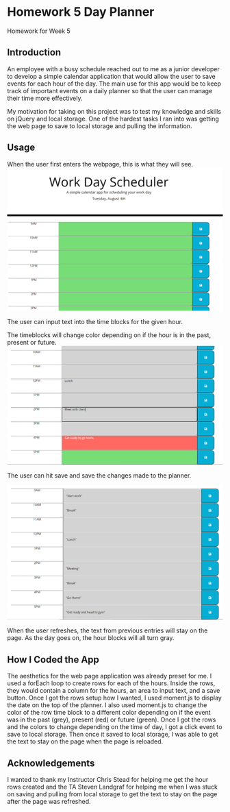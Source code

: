 # Homework 5 Day Planner

Homework for Week 5

## Introduction

An employee with a busy schedule reached out to me as a junior developer to develop a simple calendar application that would allow the user to save events for each hour of the day. The main use for this app would be to keep track of important events on a daily planner so that the user can manage their time more effectively.

My motivation for taking on this project was to test my knowledge and skills on jQuery and local storage. One of the hardest tasks I ran into was getting the web page to save to local storage and pulling the information.

## Usage

When the user first enters the webpage, this is what they will see.
![Start of the Day with Green Hour Blocks and No Text](https://github.com/falbuna/Homework_5_DayPlanner/blob/master/Assets/StartOfDay.PNG)

The user can input text into the time blocks for the given hour.

The timeblocks will change color depending on if the hour is in the past, present or future.
![Added text and color changing depending on the hour of the day.](https://github.com/falbuna/Homework_5_DayPlanner/blob/master/Assets/MiddleOfDay.PNG)

The user can hit save and save the changes made to the planner.

![End of Day with All hours in gray.](https://github.com/falbuna/Homework_5_DayPlanner/blob/master/Assets/EndOfDay.PNG)

When the user refreshes, the text from previous entries will stay on the page. As the day goes on, the hour blocks will all turn gray.


## How I Coded the App

The aesthetics for the web page application was already preset for me. I used a forEach loop to create rows for each of the hours. Inside the rows, they would contain a column for the hours, an area to input text, and a save button. Once I got the rows setup how I wanted, I used moment.js to display the date on the top of the planner. I also used moment.js to change the color of the row time block to a different color depending on if the event was in the past (grey), present (red) or future (green). Once I got the rows and the colors to change depending on the time of day, I got a click event to save to local storage. Then once it saved to local storage, I was able to get the text to stay on the page when the page is reloaded.

## Acknowledgements

I wanted to thank my Instructor Chris Stead for helping me get the hour rows created and the TA Steven Landgraf for helping me when I was stuck on saving and pulling from local storage to get the text to stay on the page after the page was refreshed.